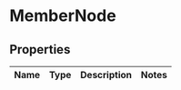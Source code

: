 
# MemberNode

## Properties
Name | Type | Description | Notes
------------ | ------------- | ------------- | -------------



